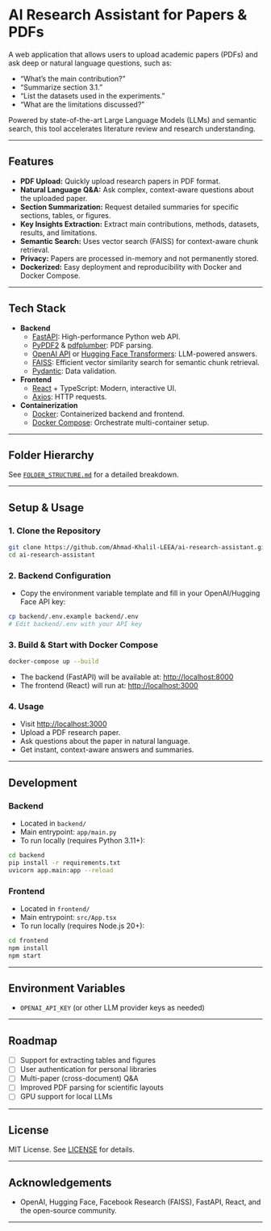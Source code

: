 # AI Research Assistant for Papers & PDFs

A web application that allows users to upload academic papers (PDFs) and ask deep or natural language questions, such as:

- “What’s the main contribution?”
- “Summarize section 3.1.”
- “List the datasets used in the experiments.”
- “What are the limitations discussed?”

Powered by state-of-the-art Large Language Models (LLMs) and semantic search, this tool accelerates literature review and research understanding.

---

## Features

- **PDF Upload:** Quickly upload research papers in PDF format.
- **Natural Language Q&A:** Ask complex, context-aware questions about the uploaded paper.
- **Section Summarization:** Request detailed summaries for specific sections, tables, or figures.
- **Key Insights Extraction:** Extract main contributions, methods, datasets, results, and limitations.
- **Semantic Search:** Uses vector search (FAISS) for context-aware chunk retrieval.
- **Privacy:** Papers are processed in-memory and not permanently stored.
- **Dockerized:** Easy deployment and reproducibility with Docker and Docker Compose.

---

## Tech Stack

- **Backend**
  - [FastAPI](https://fastapi.tiangolo.com/): High-performance Python web API.
  - [PyPDF2](https://pypdf2.readthedocs.io/) & [pdfplumber](https://github.com/jsvine/pdfplumber): PDF parsing.
  - [OpenAI API](https://platform.openai.com/) or [Hugging Face Transformers](https://huggingface.co/transformers/): LLM-powered answers.
  - [FAISS](https://github.com/facebookresearch/faiss): Efficient vector similarity search for semantic chunk retrieval.
  - [Pydantic](https://docs.pydantic.dev/): Data validation.
- **Frontend**
  - [React](https://react.dev/) + TypeScript: Modern, interactive UI.
  - [Axios](https://axios-http.com/): HTTP requests.
- **Containerization**
  - [Docker](https://www.docker.com/): Containerized backend and frontend.
  - [Docker Compose](https://docs.docker.com/compose/): Orchestrate multi-container setup.

---

## Folder Hierarchy

See [`FOLDER_STRUCTURE.md`](./FOLDER_STRUCTURE.md) for a detailed breakdown.

---

## Setup & Usage

### 1. Clone the Repository

```sh
git clone https://github.com/Ahmad-Khalil-LEEA/ai-research-assistant.git
cd ai-research-assistant
```

### 2. Backend Configuration

- Copy the environment variable template and fill in your OpenAI/Hugging Face API key:

```sh
cp backend/.env.example backend/.env
# Edit backend/.env with your API key
```

### 3. Build & Start with Docker Compose

```sh
docker-compose up --build
```

- The backend (FastAPI) will be available at: [http://localhost:8000](http://localhost:8000)
- The frontend (React) will run at: [http://localhost:3000](http://localhost:3000)

### 4. Usage

- Visit [http://localhost:3000](http://localhost:3000)
- Upload a PDF research paper.
- Ask questions about the paper in natural language.
- Get instant, context-aware answers and summaries.

---

## Development

### Backend

- Located in `backend/`
- Main entrypoint: `app/main.py`
- To run locally (requires Python 3.11+):

```sh
cd backend
pip install -r requirements.txt
uvicorn app.main:app --reload
```

### Frontend

- Located in `frontend/`
- Main entrypoint: `src/App.tsx`
- To run locally (requires Node.js 20+):

```sh
cd frontend
npm install
npm start
```

---

## Environment Variables

- `OPENAI_API_KEY` (or other LLM provider keys as needed)

---

## Roadmap

- [ ] Support for extracting tables and figures
- [ ] User authentication for personal libraries
- [ ] Multi-paper (cross-document) Q&A
- [ ] Improved PDF parsing for scientific layouts
- [ ] GPU support for local LLMs

---

## License

MIT License. See [LICENSE](./LICENSE) for details.

---

## Acknowledgements

- OpenAI, Hugging Face, Facebook Research (FAISS), FastAPI, React, and the open-source community.

---
